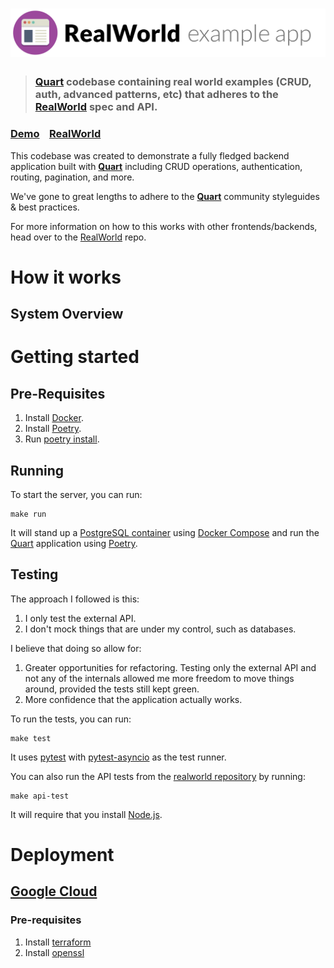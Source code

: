 # ![RealWorld Example App](logo.png)

> ### [Quart](https://quart.palletsprojects.com/) codebase containing real world examples (CRUD, auth, advanced patterns, etc) that adheres to the [RealWorld](https://github.com/gothinkster/realworld) spec and API.

### [Demo](https://demo.realworld.io/)&nbsp;&nbsp;&nbsp;&nbsp;[RealWorld](https://github.com/gothinkster/realworld)

This codebase was created to demonstrate a fully fledged backend application built with **[Quart](https://quart.palletsprojects.com/)** including CRUD operations, authentication, routing, pagination, and more.

We've gone to great lengths to adhere to the **[Quart](https://quart.palletsprojects.com/)** community styleguides & best practices.

For more information on how to this works with other frontends/backends, head over to the [RealWorld](https://github.com/gothinkster/realworld) repo.

# How it works

## System Overview

# Getting started

## Pre-Requisites

1. Install [Docker](https://docs.docker.com/get-docker/).
2. Install [Poetry](https://python-poetry.org/).
3. Run [poetry install](https://python-poetry.org/docs/cli/#install).

## Running

To start the server, you can run:

```commandline
make run
```

It will stand up a [PostgreSQL container](https://hub.docker.com/_/postgres) using [Docker Compose](https://docs.docker.com/compose/) and run the [Quart](http://pgjones.gitlab.io/quart/) application using [Poetry](https://python-poetry.org/docs/cli/#run).

## Testing

The approach I followed is this:

1. I only test the external API.
2. I don't mock things that are under my control, such as databases.

I believe that doing so allow for:

1. Greater opportunities for refactoring. Testing only the external API and not any of the internals allowed me more freedom to move things around, provided the tests still kept green.
2. More confidence that the application actually works.

To run the tests, you can run:

```commandline
make test
```

It uses [pytest](https://docs.pytest.org/) with [pytest-asyncio](https://pytest-asyncio.readthedocs.io) as the test runner.

You can also run the API tests from the [realworld repository](https://github.com/gothinkster/realworld/tree/main/api) by running:

```commandline
make api-test
```

It will require that you install [Node.js](https://nodejs.org/en/download/).

# Deployment

## [Google Cloud](https://cloud.google.com/)

### Pre-requisites

1. Install [terraform](https://developer.hashicorp.com/terraform/tutorials/aws-get-started/install-cli)
2. Install [openssl](https://www.openssl.org/)
